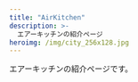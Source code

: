 ```yaml
---
title: "AirKitchen"
description: >-
  エアーキッチンの紹介ページ
heroimg: /img/city_256x128.jpg
---
```


<!--

エアーキッチンについての説明を記述してください。

写真なども貼り付けると良いでしょう。

-->

エアーキッチンの紹介ページです。